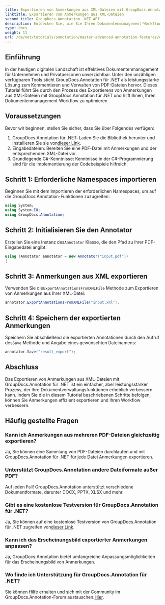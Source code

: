 ```yaml
---
title: Exportieren von Anmerkungen aus XML-Dateien mit GroupDocs.Annotation für .NET
linktitle: Exportieren von Anmerkungen aus XML-Dateien
second_title: GroupDocs.Annotation .NET API
description: Entdecken Sie, wie Sie Ihren Dokumentenmanagement-Workflow verbessern können, indem Sie mit GroupDocs.Annotation für .NET Anmerkungen aus XML-Dateien exportieren. Dieses umfassende Tutorial führt Sie Schritt für Schritt durch.
type: docs
weight: 11
url: /de/net/tutorials/annotation/master-advanced-annotation-features/export-annotations-from-xml-file/
---
```

## Einführung

In der heutigen digitalen Landschaft ist effektives Dokumentenmanagement für Unternehmen und Privatpersonen unverzichtbar. Unter den unzähligen verfügbaren Tools sticht GroupDocs.Annotation für .NET als leistungsstarke Lösung zum Kommentieren und Verwalten von PDF-Dateien hervor. Dieses Tutorial führt Sie durch den Prozess des Exportierens von Anmerkungen aus XML-Dateien mit GroupDocs.Annotation für .NET und hilft Ihnen, Ihren Dokumentenmanagement-Workflow zu optimieren.

## Voraussetzungen

Bevor wir beginnen, stellen Sie sicher, dass Sie über Folgendes verfügen:

1.  GroupDocs.Annotation für .NET: Laden Sie die Bibliothek herunter und installieren Sie sie von[dieser Link](https://releases.groupdocs.com/annotation/net/).
2. Eingabedateien: Bereiten Sie eine PDF-Datei mit Anmerkungen und der entsprechenden XML-Datei vor.
3. Grundlegende C#-Kenntnisse: Kenntnisse in der C#-Programmierung sind für die Implementierung der Codebeispiele hilfreich.

## Schritt 1: Erforderliche Namespaces importieren

Beginnen Sie mit dem Importieren der erforderlichen Namespaces, um auf die GroupDocs.Annotation-Funktionen zuzugreifen:

```csharp
using System;
using System.IO;
using GroupDocs.Annotation;
```

## Schritt 2: Initialisieren Sie den Annotator

 Erstellen Sie eine Instanz des`Annotator` Klasse, die den Pfad zu Ihrer PDF-Eingabedatei angibt:

```csharp
using (Annotator annotator = new Annotator("input.pdf"))
{
```

## Schritt 3: Anmerkungen aus XML exportieren

 Verwenden Sie die`ExportAnnotationsFromXMLFile` Methode zum Exportieren von Anmerkungen aus Ihrer XML-Datei:

```csharp
annotator.ExportAnnotationsFromXMLFile("input.xml");
```

## Schritt 4: Speichern der exportierten Anmerkungen

 Speichern Sie abschließend die exportierten Annotationen durch den Aufruf des`Save` Methode und Angabe eines gewünschten Dateinamens:

```csharp
annotator.Save("result_export");
```

## Abschluss

Das Exportieren von Anmerkungen aus XML-Dateien mit GroupDocs.Annotation für .NET ist ein einfacher, aber leistungsstarker Prozess, der Ihre Dokumentverwaltungsfunktionen erheblich verbessern kann. Indem Sie die in diesem Tutorial beschriebenen Schritte befolgen, können Sie Anmerkungen effizient exportieren und Ihren Workflow verbessern.

## Häufig gestellte Fragen

### Kann ich Anmerkungen aus mehreren PDF-Dateien gleichzeitig exportieren?

Ja, Sie können eine Sammlung von PDF-Dateien durchlaufen und mit GroupDocs.Annotation für .NET für jede Datei Anmerkungen exportieren.

### Unterstützt GroupDocs.Annotation andere Dateiformate außer PDF?

Auf jeden Fall! GroupDocs.Annotation unterstützt verschiedene Dokumentformate, darunter DOCX, PPTX, XLSX und mehr.

### Gibt es eine kostenlose Testversion für GroupDocs.Annotation für .NET?

 Ja, Sie können auf eine kostenlose Testversion von GroupDocs.Annotation für .NET zugreifen von[dieser Link](https://releases.groupdocs.com/).

### Kann ich das Erscheinungsbild exportierter Anmerkungen anpassen?

Ja, GroupDocs.Annotation bietet umfangreiche Anpassungsmöglichkeiten für das Erscheinungsbild von Anmerkungen.

### Wo finde ich Unterstützung für GroupDocs.Annotation für .NET?

 Sie können Hilfe erhalten und sich mit der Community im GroupDocs.Annotation-Forum austauschen.[Hier](https://forum.groupdocs.com/c/annotation/10).